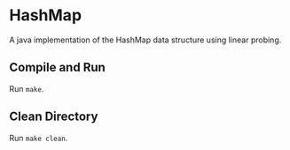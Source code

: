 # HashMap
A java implementation of the HashMap data structure using linear probing.

## Compile and Run
Run `make`.

## Clean Directory
Run `make clean`.

